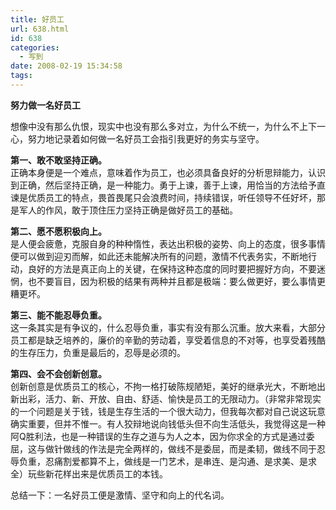 ```yaml
---
title: 好员工
url: 638.html
id: 638
categories:
  - 写到
date: 2008-02-19 15:34:58
tags:
---
```


**努力做一名好员工**

  
想像中没有那么仇恨，现实中也没有那么多对立，为什么不统一，为什么不上下一心，努力地记录着如何做一名好员工会指引我更好的务实与坚守。  
  
**第一、敢不敢坚持正确。**  
正确本身便是一个难点，意味着作为员工，也必须具备良好的分析思辩能力，认识到正确，然后坚持正确，是一种能力。勇于上谏，善于上谏，用恰当的方法给予直谏是优质员工的特点，畏首畏尾只会浪费时间，持续错误，听任领导不任好坏，那是军人的作风，敢于顶住压力坚持正确是做好员工的基础。  
  
**第二、愿不愿积极向上。**  
是人便会疲惫，克服自身的种种惰性，表达出积极的姿势、向上的态度，很多事情便可以做到迎刃而解，如此还未能解决所有的问题，激情不代表务实，不断地行动，良好的方法是真正向上的关键，在保持这种态度的同时要把握好方向，不要迷惘，也不要盲目，因为积极的结果有两种并且都是极端：要么做更好，要么事情更糟更坏。  
  
**第三、能不能忍辱负重。**  
这一条其实是有争议的，什么忍辱负重，事实有没有那么沉重。放大来看，大部分员工都是缺乏培养的，廉价的辛勤的劳动着，享受着信息的不对等，也享受着残酷的生存压力，负重是最后的，忍辱是必须的。  
  
**第四、会不会创新创意。**  
创新创意是优质员工的核心，不拘一格打破陈规陋矩，美好的继承光大，不断地出新出彩，活力、新、开放、自由、舒适、愉快是员工的无限动力。（非常非常现实的一个问题是关于钱，钱是生存生活的一个很大动力，但我每次都对自己说这玩意确实重要，但并不惟一。有人狡辩地说向钱低头但不向生活低头，我觉得这是一种阿Q胜利法，也是一种错误的生存之道与为人之本，因为你求全的方式是通过委屈，这与做针做线的作法是完全两样的，做线不是委屈，而是柔韧，做线不同于忍辱负重，忍痛割爱都算不上，做线是一门艺术，是串连、是沟通、是求美、是求全）玩些新花样出来是优质员工的本钱。  
  
总结一下：一名好员工便是激情、坚守和向上的代名词。